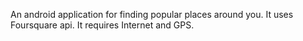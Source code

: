 An android application for finding popular places around you.
It uses Foursquare api.
It requires Internet and GPS.
